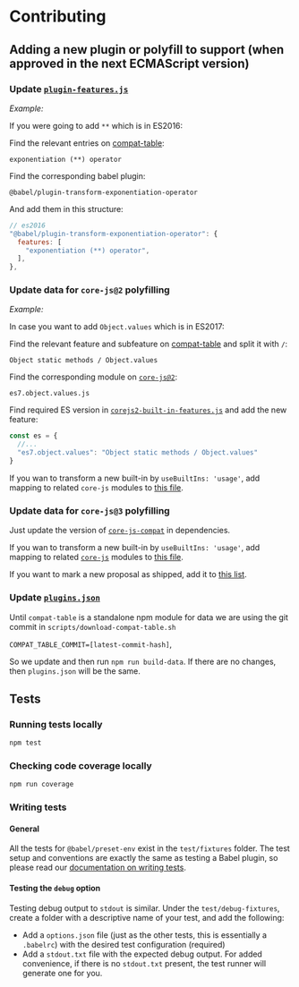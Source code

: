 # Contributing

## Adding a new plugin or polyfill to support (when approved in the next ECMAScript version)

### Update [`plugin-features.js`](https://github.com/babel/babel/blob/master/packages/babel-compat-data/scripts/data/plugin-features.js)

*Example:*

If you were going to add `**` which is in ES2016:

Find the relevant entries on [compat-table](https://kangax.github.io/compat-table/es2016plus/#test-exponentiation_(**)_operator):

`exponentiation (**) operator`

Find the corresponding babel plugin:

`@babel/plugin-transform-exponentiation-operator`

And add them in this structure:

```js
// es2016
"@babel/plugin-transform-exponentiation-operator": {
  features: [
    "exponentiation (**) operator",
  ],
},
```

### Update data for `core-js@2` polyfilling

*Example:*

In case you want to add `Object.values` which is in ES2017:

Find the relevant feature and subfeature on [compat-table](https://kangax.github.io/compat-table/es2016plus/#test-Object_static_methods_Object.values)
and split it with `/`:

`Object static methods / Object.values`

Find the corresponding module on [`core-js@2`](https://github.com/zloirock/core-js/tree/v2/modules):

`es7.object.values.js`

Find required ES version in [`corejs2-built-in-features.js`](https://github.com/babel/babel/blob/master/packages/babel-preset-env/data/corejs2-built-in-features.js) and add the new feature:

```js
const es = {
  //...
  "es7.object.values": "Object static methods / Object.values"
}
```

If you wan to transform a new built-in by `useBuiltIns: 'usage'`, add mapping to related `core-js` modules to [this file](https://github.com/babel/babel/blob/master/packages/babel-preset-env/polyfills/corejs2/built-in-definitions.js).

### Update data for `core-js@3` polyfilling

Just update the version of [`core-js-compat`](https://github.com/zloirock/core-js/tree/master/packages/core-js-compat) in dependencies.

If you wan to transform a new built-in by `useBuiltIns: 'usage'`, add mapping to related [`core-js`](https://github.com/zloirock/core-js/tree/master/packages/core-js/modules) modules to [this file](https://github.com/babel/babel/blob/master/packages/babel-preset-env/polyfills/corejs3/built-in-definitions.js).

If you want to mark a new proposal as shipped, add it to [this list](https://github.com/babel/babel/blob/master/packages/babel-preset-env/polyfills/corejs3/shipped-proposals.js).

### Update [`plugins.json`](https://github.com/babel/babel/blob/master/packages/babel-preset-env/data/plugins.json)

Until `compat-table` is a standalone npm module for data we are using the git commit in `scripts/download-compat-table.sh`

`COMPAT_TABLE_COMMIT=[latest-commit-hash]`,

So we update and then run `npm run build-data`. If there are no changes, then `plugins.json` will be the same.

## Tests

### Running tests locally

```bash
npm test
```

### Checking code coverage locally

```bash
npm run coverage
```

### Writing tests

#### General

All the tests for `@babel/preset-env` exist in the `test/fixtures` folder. The
test setup and conventions are exactly the same as testing a Babel plugin, so
please read our [documentation on writing tests](https://github.com/babel/babel/blob/master/CONTRIBUTING.md#babel-plugin-x).

#### Testing the `debug` option

Testing debug output to `stdout` is similar. Under the `test/debug-fixtures`,
create a folder with a descriptive name of your test, and add the following:

* Add a `options.json` file (just as the other tests, this is essentially a
`.babelrc`) with the desired test configuration (required)
* Add a `stdout.txt` file with the expected debug output. For added
convenience, if there is no `stdout.txt` present, the test runner will
generate one for you.
